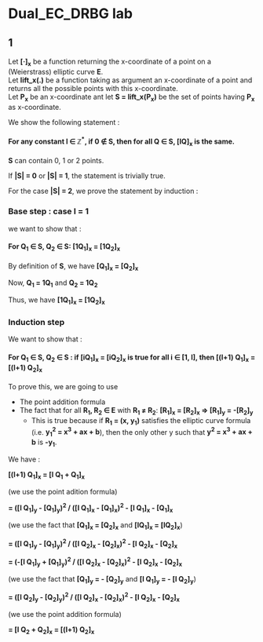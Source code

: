 # Dual_EC_DRBG lab

## 1

Let **[&middot;]<sub>x</sub>** be a function returning the x-coordinate of a point on a (Weierstrass) elliptic curve **E**.<br>
Let **lift_x(.)** be a function taking as argument an x-coordinate of a point and returns all the possible points with this x-coordinate.<br>
Let **P<sub>x</sub>** be an x-coordinate ant let **S = lift_x(P<sub>x</sub>)** be the set of points having **P<sub>x</sub>** as x-coordinate.

We show the following statement :

#### For any constant **l &in; &Zopf;<sup>*</sup>**, if **0 &notin; S**, then for all **Q &in; S, [lQ]<sub>x</sub>** is the same.

**S** can contain 0, 1 or 2 points.

If **|S| = 0** or **|S| = 1**, the statement is trivially true.

For the case **|S| = 2**, we prove the statement by induction :

### Base step : case l = 1

we want to show that :

#### For **Q<sub>1</sub> &in; S, Q<sub>2</sub> &in; S</sub>**: **[1Q<sub>1</sub>]<sub>x</sub> = [1Q<sub>2</sub>]<sub>x</sub>**

By definition of **S**, we have **[Q<sub>1</sub>]<sub>x</sub> = [Q<sub>2</sub>]<sub>x</sub>**

Now, **Q<sub>1</sub> = 1Q<sub>1</sub>** and **Q<sub>2</sub> = 1Q<sub>2</sub>**

Thus, we have **[1Q<sub>1</sub>]<sub>x</sub> = [1Q<sub>2</sub>]<sub>x</sub>**

### Induction step

We want to show that :

#### For **Q<sub>1</sub> &in; S, Q<sub>2</sub> &in; S</sub>** : if **[iQ<sub>1</sub>]<sub>x</sub> = [iQ<sub>2</sub>]<sub>x</sub>** is true for all **i &in; [1, l]**, then **[(l+1) Q<sub>1</sub>]<sub>x</sub> = [(l+1) Q<sub>2</sub>]<sub>x</sub>**

To prove this, we are going to use

- The point addition formula
- The fact that for all **R<sub>1</sub>, R<sub>2</sub> &in; E** with **R<sub>1</sub> &ne; R<sub>2</sub>**: **[R<sub>1</sub>]<sub>x</sub> = [R<sub>2</sub>]<sub>x</sub> => [R<sub>1</sub>]<sub>y</sub> = -[R<sub>2</sub>]<sub>y</sub>**
  - This is true because if **R<sub>1</sub> = (x, y<sub>1</sub>)** satisfies the elliptic curve formula (i.e. **y<sub>1</sub><sup>2</sup> = x<sup>3</sup> + ax + b**), then the only other y such that **y<sup>2</sup> = x<sup>3</sup> + ax + b** is **-y<sub>1</sub>**.

We have :

**[(l+1) Q<sub>1</sub>]<sub>x</sub> = [l Q<sub>1</sub> + Q<sub>1</sub>]<sub>x</sub>**

(we use the point adition formula)

**= ([l Q<sub>1</sub>]<sub>y</sub> - [Q<sub>1</sub>]<sub>y</sub>)<sup>2</sup> / ([l Q<sub>1</sub>]<sub>x</sub> - [Q<sub>1</sub>]<sub>x</sub>)<sup>2</sup> - [l Q<sub>1</sub>]<sub>x</sub> - [Q<sub>1</sub>]<sub>x</sub>**

(we use the fact that **[Q<sub>1</sub>]<sub>x</sub> = [Q<sub>2</sub>]<sub>x</sub>** and **[lQ<sub>1</sub>]<sub>x</sub> = [lQ<sub>2</sub>]<sub>x</sub>**)

**= ([l Q<sub>1</sub>]<sub>y</sub> - [Q<sub>1</sub>]<sub>y</sub>)<sup>2</sup> / ([l Q<sub>2</sub>]<sub>x</sub> - [Q<sub>2</sub>]<sub>x</sub>)<sup>2</sup> - [l Q<sub>2</sub>]<sub>x</sub> - [Q<sub>2</sub>]<sub>x</sub>**

**= (-[l Q<sub>1</sub>]<sub>y</sub> + [Q<sub>1</sub>]<sub>y</sub>)<sup>2</sup> / ([l Q<sub>2</sub>]<sub>x</sub> - [Q<sub>2</sub>]<sub>x</sub>)<sup>2</sup> - [l Q<sub>2</sub>]<sub>x</sub> - [Q<sub>2</sub>]<sub>x</sub>**

(we use the fact that **[Q<sub>1</sub>]<sub>y</sub> = - [Q<sub>2</sub>]<sub>y</sub>** and **[l Q<sub>1</sub>]<sub>y</sub> = - [l Q<sub>2</sub>]<sub>y</sub>**)

**= ([l Q<sub>2</sub>]<sub>y</sub> - [Q<sub>2</sub>]<sub>y</sub>)<sup>2</sup> / ([l Q<sub>2</sub>]<sub>x</sub> - [Q<sub>2</sub>]<sub>x</sub>)<sup>2</sup> - [l Q<sub>2</sub>]<sub>x</sub> - [Q<sub>2</sub>]<sub>x</sub>**

(we use the point addition formula)

**= [l Q<sub>2</sub> + Q<sub>2</sub>]<sub>x</sub> = [(l+1) Q<sub>2</sub>]<sub>x</sub>**

